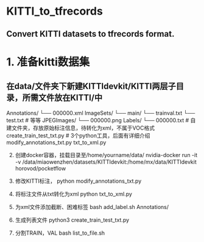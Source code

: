 # KITTI_to_tfrecords
## Convert KITTI datasets to tfrecords format.


# 1. 准备kitti数据集
## 在data/文件夹下新建KITTIdevkit/KITTI两层子目录，所需文件放在KITTI/中

Annotations/
└── 000000.xml 
ImageSets/
└── main/
      └── trainval.txt
      └── test.txt # 等等
JPEGImages/
└── 000000.png
Labels/
└── 000000.txt # 自建文件夹，存放原始标注信息，待转化为xml，不属于VOC格式
create_train_test_txt.py # 3个python工具，后面有详细介绍
modify_annotations_txt.py
txt_to_xml.py


2. 创建docker容器，挂载目录至/home/yourname/data/
nvidia-docker run -it -v /data/miaowenzhen/datasets/KITTIdevkit:/home/mx/data/KITTIdevkit horovod/pocketflow


3. 修改KITTI标注，
python modify_annotations_txt.py

4.  将标注文件从txt转化为xml
python txt_to_xml.py

5. 为xml文件添加截断、困难标签
bash add_label.sh Annotations/

6. 生成列表文件
python3 create_train_test_txt.py 

7. 分割TRAIN，VAL
bash list_to_file.sh
